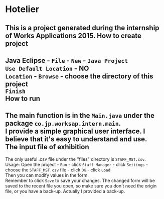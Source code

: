 Hotelier
===================================
This is a project generated during the internship of Works Applications 2015.
How to create project
-----------------------------------
Java Eclipse - `File` - `New` - `Java Project`<br>
`Use Default Location` - NO<br>
`Location` - `Browse` - choose the directory of this project<br>
`Finish`<br>
How to run
-----------------------------------
The main function is in the `Main.java` under the package `co.jp.worksap.intern.main`.<br>
I provide a simple graphical user interface. I believe that it's easy to understand and use.<br>
The input file of exhibition
-----------------------------------
The only useful .csv file under the "files" directory is `STAFF_MST.csv`.<br>
Usage: Open the project - `Run` - click `Staff Manager` - click `Settings` - choose the `STAFF_MST.csv` file - click `OK` - click `Load`<br>
Then you can modify values in the form.<br>
Remember to click `Save` to save your changes. The changed form will be saved to the recent file you open, so make sure you don't need the origin file, or you have a back-up. Actually I provided a back-up.<br>
